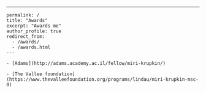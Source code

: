 ---
	permalink: /
	title: "Awards"
	excerpt: "Awards me"
	author_profile: true
	redirect_from: 
	  - /awards/
	  - /awards.html
	---
	
	- [Adams](http://adams.academy.ac.il/fellow/miri-krupkin/)
	
	- [The Vallee foundation](https://www.thevalleefoundation.org/programs/lindau/miri-krupkin-msc-0)
  
